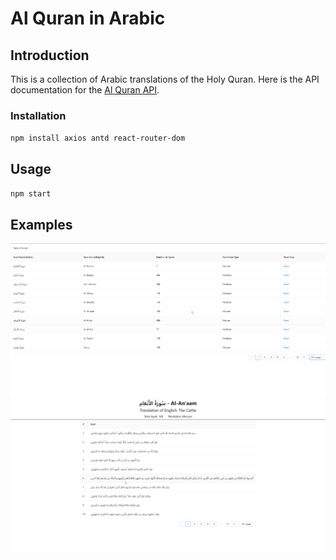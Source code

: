 # Al Quran in Arabic

## Introduction

This is a collection of Arabic translations of the Holy Quran.
Here is the API documentation for the [Al Quran API](https://alquran.cloud/api/).

### Installation

`npm install axios antd react-router-dom`

## Usage

`npm start`

## Examples

<img src="./surah_list.png" alt="List of Surah">
<img src="./single_surah.png" alt="Single Surah Preview">